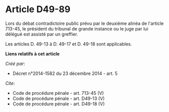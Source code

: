 # Article D49-89

Lors du débat contradictoire public prévu par le deuxième alinéa de l'article 713-45, le président du tribunal de grande
instance ou le juge par lui délégué est assisté par un greffier. 

Les articles D. 49-13 à D. 49-17 et D. 49-18 sont applicables.

**Liens relatifs à cet article**

_Créé par_:

  - Décret n°2014-1582 du 23 décembre 2014 - art. 5

_Cite_:

  - Code de procédure pénale - art. 713-45 (V)
  - Code de procédure pénale - art. D49-13 (V)
  - Code de procédure pénale - art. D49-18 (V)
